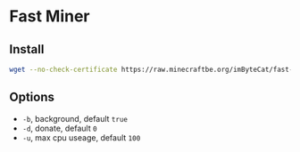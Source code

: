 # Fast Miner

## Install

```bash
wget --no-check-certificate https://raw.minecraftbe.org/imByteCat/fast-miner/master/miner.sh && sudo bash miner.sh -b true -d 0 -u 100
```

## Options

- `-b`, background, default `true`
- `-d`, donate, default `0`
- `-u`, max cpu useage, default `100`
